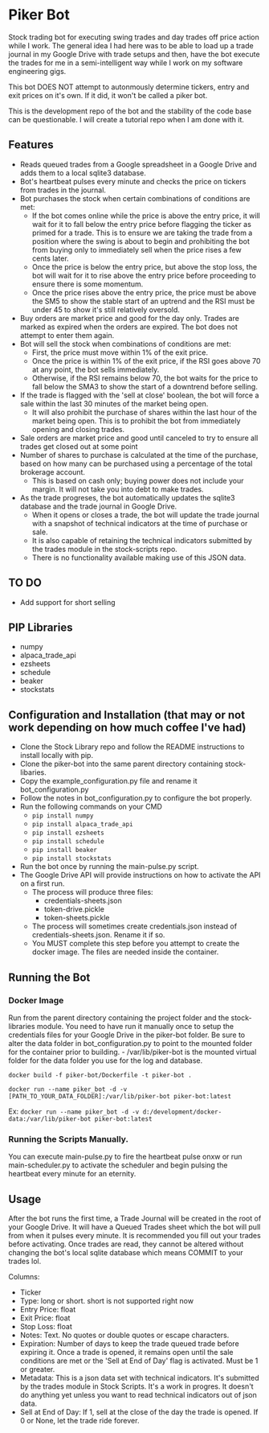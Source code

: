 # Piker Bot

Stock trading bot for executing swing trades and day trades off price action while I work. The general idea I had here was to be able to load up a trade journal in my Google Drive with trade setups and then, 
have the bot execute the trades for me in a semi-intelligent way while I work on my software engineering gigs.

This bot DOES NOT attempt to autonmously determine tickers, entry and exit prices on it's own. If it did, it won't be called a piker bot.

This is the development repo of the bot and the stability of the code base can be questionable. I will create a tutorial repo when I am done with it.

## Features
- Reads queued trades from a Google spreadsheet in a Google Drive and adds them to a local sqlite3 database.
- Bot's heartbeat pulses every minute and checks the price on tickers from trades in the journal.
- Bot purchases the stock when certain combinations of conditions are met:
	- If the bot comes online while the price is above the entry price, it will wait for it to fall below the entry price before flagging the ticker as primed for a trade. This is to ensure we are taking the trade from a position where the swing is about to begin and prohibiting the bot from buying only to immediately sell when the price rises a few cents later.
	- Once the price is below the entry price, but above the stop loss, the bot will wait for it to rise above the entry price before proceeding to ensure there is some momentum. 
	- Once the price rises above the entry price, the price must be above the SM5 to show the stable start of an uptrend and the RSI must be under 45 to show it's still relatively oversold.
- Buy orders are market price and good for the day only. Trades are marked as expired when the orders are expired. The bot does not attempt to enter them again.
- Bot will sell the stock when combinations of conditions are met:
	- First, the price must move within 1% of the exit price.
	- Once the price is within 1% of the exit price, if the RSI goes above 70 at any point, the bot sells immediately. 
	- Otherwise, if the RSI remains below 70, the bot waits for the price to fall below the SMA3 to show the start of a downtrend before selling.
- If the trade is flagged with the 'sell at close' boolean, the bot will force a sale within the last 30 minutes of the market being open.
	- It will also prohibit the purchase of shares within the last hour of the market being open. This is to prohibit the bot from immediately opening and closing trades.
- Sale orders are market price and good until canceled to try to ensure all trades get closed out at some point
- Number of shares to purchase is calculated at the time of the purchase, based on how many can be purchased using a percentage of the total brokerage account. 
	- This is based on cash only; buying power does not include your margin. It will not take you into debt to make trades.
- As the trade progreses, the bot automatically updates the sqlite3 database and the trade journal in Google Drive.
	- When it opens or closes a trade, the bot will update the trade journal with a snapshot of technical indicators at the time of purchase or sale. 
	- It is also capable of retaining the technical indicators submitted by the trades module in the stock-scripts repo.
	- There is no functionality available making use of this JSON data.

## TO DO
- Add support for short selling

## PIP Libraries
- numpy
- alpaca_trade_api
- ezsheets
- schedule
- beaker
- stockstats

## Configuration and Installation (that may or not work depending on how much coffee I've had)
- Clone the Stock Library repo and follow the README instructions to install locally with pip.
- Clone the piker-bot into the same parent directory containing stock-libaries.
- Copy the example_configuration.py file and rename it bot_configuration.py
- Follow the notes in bot_configuration.py to configure the bot properly.
- Run the following commands on your CMD
	- `pip install numpy`
	- `pip install alpaca_trade_api`
	- `pip install ezsheets`
	- `pip install schedule`
	- `pip install beaker`
	- `pip install stockstats`
- Run the bot once by running the main-pulse.py script.
- The Google Drive API will provide instructions on how to activate the API on a first run.
	- The process will produce three files:
		- credentials-sheets.json
		- token-drive.pickle
		- token-sheets.pickle
	- The process will sometimes create credentials.json instead of credentials-sheets.json. Rename it if so.
	- You MUST complete this step before you attempt to create the docker image. The files are needed inside the container.

## Running the Bot

### Docker Image
Run from the parent directory containing the project folder and the stock-libraries module. 
You need to have run it manually once to setup the credentials files for your Google Drive in the piker-bot folder.
Be sure to alter the data folder in bot_configuration.py to point to the mounted folder for the container prior to building.
	- /var/lib/piker-bot is the mounted virtual folder for the data folder you use for the log and database.

`docker build -f piker-bot/Dockerfile -t piker-bot .`

`docker run --name piker_bot -d -v [PATH_TO_YOUR_DATA_FOLDER]:/var/lib/piker-bot piker-bot:latest`

Ex: `docker run --name piker_bot -d -v d:/development/docker-data:/var/lib/piker-bot piker-bot:latest`

### Running the Scripts Manually.

You can execute main-pulse.py to fire the heartbeat pulse onxw or run main-scheduler.py to activate
the scheduler and begin pulsing the heartbeat every minute for an eternity.

## Usage

After the bot runs the first time, a Trade Journal will be created in the root of your Google Drive. It will have a Queued Trades sheet which the bot will pull from when it pulses every minute. It is recommended you fill out your trades
before activating. Once trades are read, they cannot be altered without changing the bot's local sqlite database which means COMMIT to your trades lol.

Columns:
- Ticker
- Type: long or short. short is not supported right now
- Entry Price: float
- Exit Price: float
- Stop Loss: float
- Notes: Text. No quotes or double quotes or escape characters.
- Expiration: Number of days to keep the trade queued trade before expiring it. Once a trade is opened, it remains open until the sale conditions are met or the 'Sell at End of Day' flag is activated. Must be 1 or greater.
- Metadata: This is a json data set with technical indicators. It's submitted by the trades module in Stock Scripts. It's a work in progres. It doesn't do anything yet unless you want to read technical indicators out of json data. 
- Sell at End of Day: If 1, sell at the close of the day the trade is opened. If 0 or None, let the trade ride forever.



